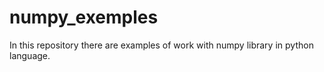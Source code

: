 # numpy_exemples
In this repository there are examples of work with numpy library in python language.